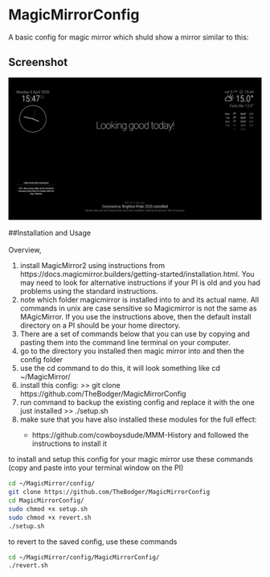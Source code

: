 # MagicMirrorConfig

A basic config for magic mirror which shuld show a mirror similar to this:

## Screenshot

![Technojam Config Screenshot](screenshot.bmp)

##Installation and Usage <BR><BR>
Overview, 
<ol>
<li>
install MagicMirror2 using instructions from https://docs.magicmirror.builders/getting-started/installation.html. You may need to look for alternative instructions if your PI is old and you had problems using the standard instructions.
</li>
  <li>
    note which folder magicmirror is installed into to and its actual name. All commands in unix are case sensitive so Magicmirror is not the same as MAgicMirror. If you use the instructions above, then the default install directory on a PI should be your home directory.
  </li>
  <li>
    There are a set of commands below that you can use by copying and pasting them into the command line terminal on your computer.
  </li>
  <li>
     go to the directory you installed then magic mirror into and then the config folder     
  </li>
  <li>
    use the cd command to do this, it will look something like cd ~/MagicMirror/
  </li>
  <li>
    install this config: >> git clone https://github.com/TheBodger/MagicMirrorConfig
  </li>
  <li>
    run  command to backup the existing config and replace it with the one just installed >> ./setup.sh
  </li>
  <li>
    make sure that you have also installed these modules for the full effect:
  </li>
  <ul>
  <li>https://github.com/cowboysdude/MMM-History and followed the instructions to install it</li>
  </ul>
</ol>  

to install and setup this config for your magic mirror use these commands (copy and paste into your terminal window on the PI)

```bash
cd ~/MagicMirror/config/
git clone https://github.com/TheBodger/MagicMirrorConfig
cd MagicMirrorConfig/
sudo chmod +x setup.sh
sudo chmod +x revert.sh
./setup.sh
```

to revert to the saved config, use these commands

```bash
cd ~/MagicMirror/config/MagicMirrorConfig/
./revert.sh
```

